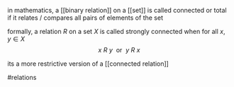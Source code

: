 in mathematics, a [[binary relation]] on a [[set]] is called connected or total if it relates / compares all pairs of elements of the set

formally, a relation $R$ on a set $X$ is called strongly connected when for all $x, y \in X$
$$x \ R \ y \ \text{  or  }\  y\ R \ x$$

its a more restrictive version of a [[connected relation]]

#relations